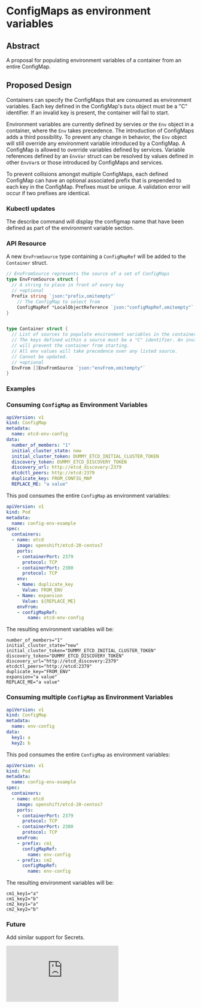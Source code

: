 # ConfigMaps as environment variables

## Abstract

A proposal for populating environment variables of a container from an entire ConfigMap.

## Proposed Design

Containers can specify the ConfigMaps that are consumed as environment variables.
Each key defined in the ConfigMap's `Data` object must be a "C" identifier. If an invalid key is present, the container will fail to start.

Environment variables are currently defined by servies or the `Env` object in a container, where the `Env` takes precedence.
The introduction of ConfigMaps adds a third possibility. To prevent any change in behavior, the `Env` object will still override any environment variable introduced by a ConfigMap. A ConfigMap is allowed to override variables defined by services.
Variable references defined by an `EnvVar` struct can be resolved by values defined in other `EnvVar`s or those introduced by ConfigMaps and services.

To prevent collisions amongst multiple ConfigMaps, each defined ConfigMap can have an optional associated prefix that is prepended to each key in the ConfigMap. Prefixes must be unique. A validation error will occur if two prefixes are identical.

### Kubectl updates

The describe command will display the configmap name that have been defined as part of the environment variable section.

### API Resource

A new `EnvFromSource` type containing a `ConfigMapRef` will be added to the `Container` struct.

```go
// EnvFromSource represents the source of a set of ConfigMaps
type EnvFromSource struct {
  // A string to place in front of every key
  // +optional
  Prefix string `json:"prefix,omitempty"`
	// The ConfigMap to select from
	ConfigMapRef *LocalObjectReference `json:"configMapRef,omitempty"`
}


type Container struct {
  // List of sources to populate environment variables in the container.
  // The keys defined within a source must be a "C" identifier. An invalid key
  // will prevent the container from starting.
  // All env values will take precedence over any listed source.
  // Cannot be updated.
  // +optional
  EnvFrom []EnvFromSource `json:"envFrom,omitempty"`
}

```

### Examples

### Consuming `ConfigMap` as Environment Variables

```yaml
apiVersion: v1
kind: ConfigMap
metadata:
  name: etcd-env-config
data:
  number_of_members: "1"
  initial_cluster_state: new
  initial_cluster_token: DUMMY_ETCD_INITIAL_CLUSTER_TOKEN
  discovery_token: DUMMY_ETCD_DISCOVERY_TOKEN
  discovery_url: http://etcd_discovery:2379
  etcdctl_peers: http://etcd:2379
  duplicate_key: FROM_CONFIG_MAP
  REPLACE_ME: "a value"
```

This pod consumes the entire `ConfigMap` as environment variables:

```yaml
apiVersion: v1
kind: Pod
metadata:
  name: config-env-example
spec:
  containers:
  - name: etcd
    image: openshift/etcd-20-centos7
    ports:
    - containerPort: 2379
      protocol: TCP
    - containerPort: 2380
      protocol: TCP
    env:
    - Name: duplicate_key
      Value: FROM_ENV
    - Name: expansion
      Value: ${REPLACE_ME}
    envFrom:
    - configMapRef:
        name: etcd-env-config
```

The resulting environment variables will be:

```
number_of_members="1"
initial_cluster_state="new"
initial_cluster_token="DUMMY_ETCD_INITIAL_CLUSTER_TOKEN"
discovery_token="DUMMY_ETCD_DISCOVERY_TOKEN"
discovery_url="http://etcd_discovery:2379"
etcdctl_peers="http://etcd:2379"
duplicate_key="FROM_ENV"
expansion="a value"
REPLACE_ME="a value"
```

### Consuming multiple `ConfigMap` as Environment Variables

```yaml
apiVersion: v1
kind: ConfigMap
metadata:
  name: env-config
data:
  key1: a
  key2: b
```

This pod consumes the entire `ConfigMap` as environment variables:

```yaml
apiVersion: v1
kind: Pod
metadata:
  name: config-env-example
spec:
  containers:
  - name: etcd
    image: openshift/etcd-20-centos7
    ports:
    - containerPort: 2379
      protocol: TCP
    - containerPort: 2380
      protocol: TCP
    envFrom:
    - prefix: cm1_
      configMapRef:
        name: env-config
    - prefix: cm2_
      configMapRef:
        name: env-config
```

The resulting environment variables will be:

```
cm1_key1="a"
cm1_key2="b"
cm2_key1="a"
cm2_key2="b"
```

### Future

Add similar support for Secrets.


<!-- BEGIN MUNGE: GENERATED_ANALYTICS -->
[![Analytics](https://kubernetes-site.appspot.com/UA-36037335-10/GitHub/docs/proposals/envvar-configmap.md?pixel)]()
<!-- END MUNGE: GENERATED_ANALYTICS -->

